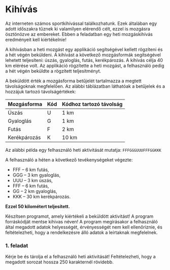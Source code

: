 # Kihívás
Az interneten számos sportkihívással találkozhatunk. Ezek általában egy adott időszakra
tűznek ki valamilyen elérendő célt, ezzel is mozgásra ösztönözve az embereket. Ebben
a feladatban egy heti mozgáskihívás eredményeit kell kiértékelnie!

A kihívásban a heti mozgást egy applikáció segítségével kellett rögzíteni és a hét végén
beküldeni. A kihívást a következő mozgásformák segítségével lehetett teljesíteni: úszás,
gyaloglás, futás, kerékpározás. A kihívás célja 40 km elérése volt. Az applikáció rögzítette
a heti mozgást, a felhasználó pedig a hét végén beküldte a rögzített teljesítményt.

A beküldött érték a mozgásforma betűjelét tartalmazza a megtett távolságoknak
megfelelően. Az alábbi táblázatban láthatóak a betűjelek és a hozzájuk tartozó távolságértékek: 


| Mozgásforma  | Kód    | Kódhoz tartozó távolság |
| ------------ | ------ | ----------------------- |
| Úszás        | U      | 1 km                    |
| Gyaloglás    | G      | 1 km                    |
| Futás        | F      | 2 km                    |
| Kerékpározás | K      | 10 km                   |

Az alábbi példa egy felhasználó heti aktivitását mutatja: 
`FFFGGGUUUFFFGGKKK `

A felhasználó a héten a következő tevékenységeket végezte:
- FFF – 6 km futás,
- GGG – 3 km gyaloglás,
- UUU – 3 km úszás,
- FFF – 6 km futás,
- GG – 2 km gyaloglás,
- KKK – 30 km kerékpározás.

**Ezzel 50 kilométert teljesített.**

Készítsen programot, amely kiértékeli a beküldött aktivitást!
A program forráskódját mentse kihivas néven!
A program megírásakor a felhasználó által megadott adatok helyességét,
érvényességét nem kell ellenőriznie, és feltételezheti, hogy a rendelkezésre álló adatok
a leírtaknak megfelelnek. 

### 1. feladat

Kérje be és tárolja el a felhasználó heti aktivitását! Feltételezheti, hogy a megadott sorozat
hossza 250 karakternél rövidebb. 